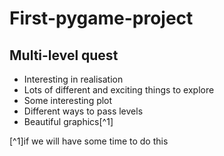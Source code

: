 # First-pygame-project
## Multi-level quest
* Interesting in realisation  
* Lots of different and exciting things to explore  
* Some interesting plot  
* Different ways to pass levels  
* Beautiful graphics[^1]  
  
[^1]if we will have some time to do this

